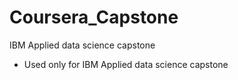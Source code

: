 # Coursera_Capstone
IBM Applied data science capstone
- Used only for IBM Applied data science capstone
